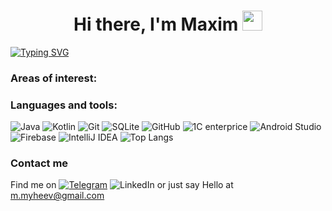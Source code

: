 
<h1 align="center">Hi there, I'm Maxim
<img src="https://github.com/blackcater/blackcater/raw/main/images/Hi.gif" height="32"/></h1>

[![Typing SVG](https://readme-typing-svg.herokuapp.com?color=333&lines=Android+developer)](https://git.io/typing-svg)
### Areas of interest:

### Languages and tools:
![Java](https://img.shields.io/badge/Java-333?style=for-the-badge)
![Kotlin](https://img.shields.io/badge/-Kotlin-333?style=for-the-badge&logo=Kotlin)
![Git](https://img.shields.io/badge/-Git-333?style=for-the-badge&logo=Git)
![SQLite](https://img.shields.io/badge/-SQLite-333?style=for-the-badge&logo=SQLite)
![GitHub](https://img.shields.io/badge/-GitHub-333?style=for-the-badge&logo=GitHub)
![1C enterprice](https://img.shields.io/badge/-1C_enterprise-333?style=for-the-badge)
![Android Studio](https://img.shields.io/badge/-Android_Studio-333?style=for-the-badge&logo=AndroidStudio)
![Firebase](https://img.shields.io/badge/-Firebase-333?style=for-the-badge&logo=Firebase)
![IntelliJ IDEA](https://img.shields.io/badge/-IntelliJ_IDEA-333?style=for-the-badge&logo=IntelliJ_IDEA)
![Top Langs](https://github-readme-stats.vercel.app/api/top-langs/?username=MyheevApps&layout=compact&theme=dark)

### Contact me
Find me on 
[![Telegram](https://img.shields.io/badge/-Telegram-333?style=flat&logo=Telegram)](https://t.me/Myheev)
![LinkedIn](https://img.shields.io/badge/-LinkedIn-333?style=flat&logo=LinkedIn)
or just say Hello at m.myheev@gmail.com
